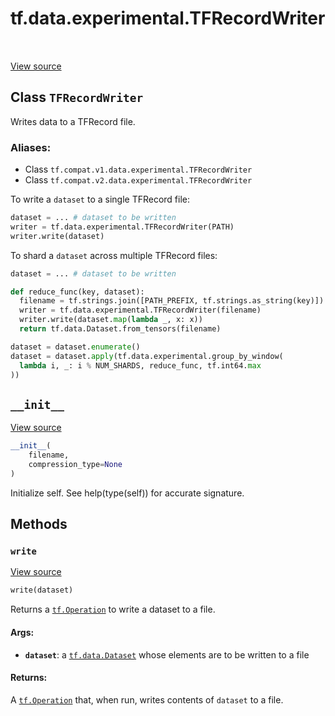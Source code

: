 <div itemscope itemtype="http://developers.google.com/ReferenceObject">
<meta itemprop="name" content="tf.data.experimental.TFRecordWriter" />
<meta itemprop="path" content="Stable" />
<meta itemprop="property" content="__init__"/>
<meta itemprop="property" content="write"/>
</div>

# tf.data.experimental.TFRecordWriter

<!-- Insert buttons -->

<table class="tfo-notebook-buttons tfo-api" align="left">
</table>

<a target="_blank" href="/code/stable/tensorflow/python/data/experimental/ops/writers.py">View source</a>



## Class `TFRecordWriter`

<!-- Start diff -->
Writes data to a TFRecord file.



### Aliases:

* Class `tf.compat.v1.data.experimental.TFRecordWriter`
* Class `tf.compat.v2.data.experimental.TFRecordWriter`


<!-- Placeholder for "Used in" -->

To write a `dataset` to a single TFRecord file:

```python
dataset = ... # dataset to be written
writer = tf.data.experimental.TFRecordWriter(PATH)
writer.write(dataset)
```

To shard a `dataset` across multiple TFRecord files:

```python
dataset = ... # dataset to be written

def reduce_func(key, dataset):
  filename = tf.strings.join([PATH_PREFIX, tf.strings.as_string(key)])
  writer = tf.data.experimental.TFRecordWriter(filename)
  writer.write(dataset.map(lambda _, x: x))
  return tf.data.Dataset.from_tensors(filename)

dataset = dataset.enumerate()
dataset = dataset.apply(tf.data.experimental.group_by_window(
  lambda i, _: i % NUM_SHARDS, reduce_func, tf.int64.max
))
```

<h2 id="__init__"><code>__init__</code></h2>

<a target="_blank" href="/code/stable/tensorflow/python/data/experimental/ops/writers.py">View source</a>

``` python
__init__(
    filename,
    compression_type=None
)
```

Initialize self.  See help(type(self)) for accurate signature.




## Methods

<h3 id="write"><code>write</code></h3>

<a target="_blank" href="/code/stable/tensorflow/python/data/experimental/ops/writers.py">View source</a>

``` python
write(dataset)
```

Returns a <a href="../../../tf/Operation.md"><code>tf.Operation</code></a> to write a dataset to a file.


#### Args:


* <b>`dataset`</b>: a <a href="../../../tf/data/Dataset.md"><code>tf.data.Dataset</code></a> whose elements are to be written to a file


#### Returns:

A <a href="../../../tf/Operation.md"><code>tf.Operation</code></a> that, when run, writes contents of `dataset` to a file.




